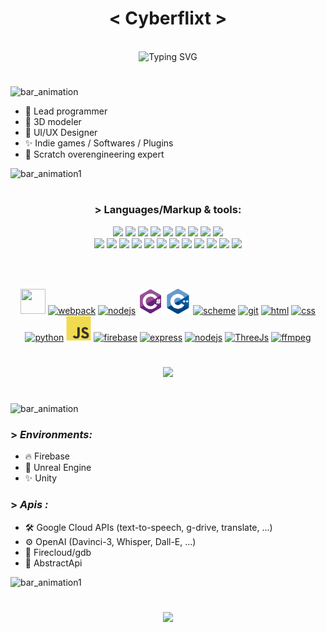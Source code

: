 

<h1 align="center">&lt Cyberflixt &gt</h1>

<!--
### <div align="center">Full Stack software developer & professional 3D modeler.</div>
-->

<div align='center'><br>
<img src="https://readme-typing-svg.demolab.com?font=Darumadrop+One&size=30&duration=1500&pause=2000&center=true&vCenter=true&width=1000&lines=Full+Stack+software+developer+%26+professional+3D+modeler;D%C3%A9veloppeur+de+logiciels+Full+Stack+et+mod%C3%A9lisateur+3D+professionnel;Full+Stack+Software-Entwickler+%26+professioneller+3D-Modellierer;%E3%83%95%E3%83%AB%E3%82%B9%E3%82%BF%E3%83%83%E3%82%AF%E3%82%BD%E3%83%95%E3%83%88%E3%82%A6%E3%82%A7%E3%82%A2%E3%81%8B%E3%81%84%E3%81%AF%E3%81%A4%E3%81%97%E3%82%83%E3%80%81%E3%83%97%E3%83%AD%E3%81%AE3D%E3%83%A2%E3%83%87%E3%83%A9%E3%83%BC" alt="Typing SVG" />
</div>

<h1></h1>

![bar_animation](https://github.com/Cyberflixt/Cyberflixt/assets/54700008/2758a5f4-65cf-4c54-89a5-e53a1fdf90b2)

- 📜 Lead programmer
- 📸 3D modeler
- 🎴 UI/UX Designer
- ✨ Indie games / Softwares / Plugins
- 🧱 Scratch overengineering expert

![bar_animation1](https://github.com/Cyberflixt/Cyberflixt/assets/54700008/8e1ee47e-f377-4357-ae35-7a9909bf8629)

<h1></h1>

<div align='center'>
  
### **> Languages/Markup & tools:**


<img src='https://custom-icon-badges.demolab.com/badge/Bash-0d1620.svg?logo=bash'>
<img src='https://custom-icon-badges.demolab.com/badge/C%23-0d1620.svg?logo=cs&logoColor=fff'>
<img src='https://custom-icon-badges.demolab.com/badge/C++-0d1620.svg?logo=cpp&logoColor=fff'>
<img src='https://custom-icon-badges.demolab.com/badge/Scheme-0d1620.svg?logo=scheme&logoColor=fff'>
<img src='https://custom-icon-badges.demolab.com/badge/Lua-0d1620.svg?logo=lua'>
<img src='https://custom-icon-badges.demolab.com/badge/JavaScript-0d1620.svg?logo=js'>
<img src='https://custom-icon-badges.demolab.com/badge/Python-0d1620.svg?logo=python'>
<img src='https://custom-icon-badges.demolab.com/badge/CSS3-0d1620.svg?logo=css3'>
<img src='https://custom-icon-badges.demolab.com/badge/HTML5-0d1620.svg?logo=html5'>

<br>

<img src='https://custom-icon-badges.demolab.com/badge/Firebase-0d1620.svg?logo=firebase'>
<img src='https://custom-icon-badges.demolab.com/badge/Webpack-0d1620.svg?logo=webpack'>
<img src='https://custom-icon-badges.demolab.com/badge/Bpy-0d1620.svg?logo=blender'>
<img src='https://custom-icon-badges.demolab.com/badge/Ajax-0d1620.svg?logo=ajax'>
<img src='https://custom-icon-badges.demolab.com/badge/Unity-0d1620.svg?logo=unity'>
<img src='https://custom-icon-badges.demolab.com/badge/Unreal-0d1620.svg?logo=unrealengine'>
<img src='https://custom-icon-badges.demolab.com/badge/NodeJs-0d1620.svg?logo=nodejs&logoColor=fff'>
<img src='https://custom-icon-badges.demolab.com/badge/Express-0d1620.svg?logo=express'>
<img src='https://custom-icon-badges.demolab.com/badge/FFMPEG-0d1620.svg?logo=ffmpeg'>
<img src='https://custom-icon-badges.demolab.com/badge/ThreeJs-0d1620.svg?logo=threejs0'>
<img src='https://custom-icon-badges.demolab.com/badge/Ammo-0d1620.svg?logo=ammojs'>
<img src='https://custom-icon-badges.demolab.com/badge/GoogleOAuth-0d1620.svg?logo=google0'>

<br><br>

<a title='Bash' href='https://en.wikipedia.org/wiki/Bash_(Unix_shell)'><img src='https://icons-for-free.com/download-icon-bash+dark-1331550886960171470_512.png' width="40" height="40"></a>
<a title='Webpack' href='https://en.wikipedia.org/wiki/Webpack'><img alt='webpack' src='https://raw.githubusercontent.com/webpack/media/master/logo/icon-square-small.png' width="40" height="40"></a>
<a title='Lua' href='https://fr.wikipedia.org/wiki/Lua'><img alt='nodejs' src='https://github.com/Cyberflixt/Cyberflixt/assets/54700008/981ff115-9054-4e6f-9629-d813e308bf1c' width="40" height="40"></a>
<a title='C#' href='https://fr.wikipedia.org/wiki/C_Sharp'><img alt='C#' src='https://raw.githubusercontent.com/devicons/devicon/master/icons/csharp/csharp-original.svg' width="40" height="40"></a>
<a title='C++' href='https://en.wikipedia.org/wiki/C%2B%2B'><img alt='C++' src='https://raw.githubusercontent.com/devicons/devicon/master/icons/cplusplus/cplusplus-original.svg' width="40" height="40"></a>
<a title='Scheme' href='https://en.wikipedia.org/wiki/Scheme_(programming_language)'><img alt='scheme' src='https://github.com/Cyberflixt/Cyberflixt/assets/54700008/8dc7736e-aabd-4c53-8b01-0760316c7e24' width="40" height="40"></a>
<a title='Git' href='https://en.wikipedia.org/wiki/Git'><img alt='git' src='https://www.vectorlogo.zone/logos/git-scm/git-scm-icon.svg' width="40" height="40"></a>
<a title='Html5' href='https://en.wikipedia.org/wiki/HTML'><img alt='html' src='https://github.com/Cyberflixt/Cyberflixt/assets/54700008/98ff9681-111a-4416-93cf-9362ba3f8815' width="40" height="40"></a>
<a title='Css3' href='https://en.wikipedia.org/wiki/CSS'><img alt='css' src='https://github.com/Cyberflixt/Cyberflixt/assets/54700008/c50ffd36-0475-45e2-9b30-c4792f337e1b' width="40" height="40"></a>
<a title='Python' href='https://en.wikipedia.org/wiki/Python_(programming_language)'><img alt='python' src='https://github.com/Cyberflixt/Cyberflixt/assets/54700008/180be3c8-6e3f-4a2c-9bd4-c281947cb2d1' width="40" height="40"></a>
<a title='Javascript' href='https://en.wikipedia.org/wiki/JavaScript'><img alt='js' src='https://raw.githubusercontent.com/devicons/devicon/master/icons/javascript/javascript-original.svg' width="40" height="40"></a>
<a title='Firebase' href='https://en.wikipedia.org/wiki/Firebase'><img alt='firebase' src='https://github.com/Cyberflixt/Cyberflixt/assets/54700008/5a01b3c8-f230-4dcb-b861-ab5a1b9f9158' width="40" height="40"></a>
<a title='ExpressJs' href='https://fr.wikipedia.org/wiki/Express.js'><img alt='express' src='https://github.com/Cyberflixt/Cyberflixt/assets/54700008/f2dd0330-55c3-4c86-91b8-1d3ad2ab421a' width="40" height="40"></a>
<a title='NodeJs' href='https://fr.wikipedia.org/wiki/Node.js'><img alt='nodejs' src='https://github.com/Cyberflixt/Cyberflixt/assets/54700008/4e466421-a38e-45af-94f0-4633f5127190' width="40" height="40"></a>
<a title='ThreeJs' href='https://threejs.org'><img alt='ThreeJs' src='https://github.com/Cyberflixt/Cyberflixt/assets/54700008/3f70ea37-da59-4e0f-a857-9763a8ffc92b' width="40" height="40"></a>
<a title='FFMPEG' href='https://ffmpeg.org'><img alt='ffmpeg' src='https://icon-library.com/images/ffmpeg-icon/ffmpeg-icon-13.jpg' width="40" height="40"></a>

</div>

<h1></h1>

<div align="center">
<img src="https://github-readme-streak-stats.herokuapp.com?user=Cyberflixt&theme=ambient-gradient&hide_border=true"/>
</div>

<h1></h1>

![bar_animation](https://github.com/Cyberflixt/Cyberflixt/assets/54700008/2758a5f4-65cf-4c54-89a5-e53a1fdf90b2)

### > *Environments:*

- 🔥 Firebase
- 🎇 Unreal Engine
- ✨ Unity

### > *Apis :*

- 🛠️ Google Cloud APIs (text-to-speech, g-drive, translate, ...)
- ⚙️ OpenAI (Davinci-3, Whisper, Dall-E, ...)
- 💾 Firecloud/gdb
- 🔗 AbstractApi

![bar_animation1](https://github.com/Cyberflixt/Cyberflixt/assets/54700008/8e1ee47e-f377-4357-ae35-7a9909bf8629)

<h1></h1>

<!--
[![trophy](https://github-profile-trophy.vercel.app/?username=cyberflixt)](https://github.com/ryo-ma/github-profile-trophy)

<p>&nbsp;<img align="center" src="https://github-readme-stats.vercel.app/api?username=Cyberflixt&show_icons=true&locale=en"/></p>

![statsLang](https://github-readme-stats.vercel.app/api/top-langs/?username=Cyberflixt&layout=donut)
<p><img align="left" src="https://github-readme-stats.vercel.app/api/top-langs/?username=Cyberflixt&layout=donut"/></p>
-->

<div align="center">
<img src="https://github-readme-stats.vercel.app/api/top-langs/?username=Cyberflixt&layout=donut"/>
</div>

<h1></h1>
